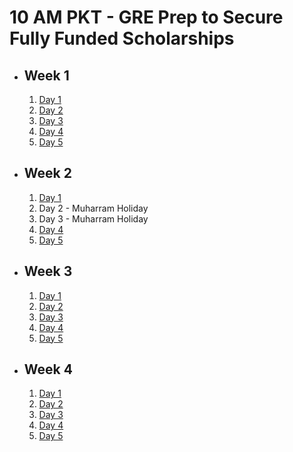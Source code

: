 # 10 AM PKT - GRE Prep to Secure Fully Funded Scholarships

- ## Week 1

   1. [Day 1](https://www.facebook.com/iCodeguru/videos/1582296325672528)
   2. [Day 2](https://www.facebook.com/iCodeguru/videos/1958196964600679)
   3. [Day 3](https://www.facebook.com/iCodeguru/videos/3786779811605650)
   4. [Day 4](https://www.facebook.com/iCodeguru/videos/857186116269626)
   5. [Day 5](https://www.facebook.com/iCodeguru/videos/1021327902896557)

- ## Week 2

   1. [Day 1](https://www.facebook.com/iCodeguru/videos/1683050699100596)
   2. Day 2 - Muharram Holiday
   3. Day 3 - Muharram Holiday
   4. [Day 4](https://www.facebook.com/iCodeguru/videos/976204117617531)
   5. [Day 5](https://www.facebook.com/iCodeguru/videos/862995205686895)

- ## Week 3

   1. [Day 1](https://www.facebook.com/iCodeguru/videos/3829775693972502)
   2. [Day 2](https://www.facebook.com/iCodeguru/videos/2475669619284600)
   3. [Day 3](https://www.facebook.com/iCodeguru/videos/2203014373386276)
   4. [Day 4](https://www.facebook.com/iCodeguru/videos/1484033845566591)
   5. [Day 5](https://www.facebook.com/iCodeguru/videos/986776489599479)

- ## Week 4

   1. [Day 1](https://www.facebook.com/iCodeguru/videos/1559820517957471)
   2. [Day 2](https://www.facebook.com/iCodeguru/videos/506814705183264)
   3. [Day 3](https://www.facebook.com/iCodeguru/videos/377499422031739)
   4. [Day 4](https://www.facebook.com/iCodeguru/videos/1539764763561773)
   5. [Day 5](https://www.facebook.com/watch/?v=1213327439795698)

<!-- - ## Week 5

   1. [Day 1](https://www.facebook.com/iCodeguru/videos/481241561273618)
   2. [Day 2](https://www.facebook.com/iCodeguru/videos/1059665962354404)
   3. [Day 3](https://www.facebook.com/iCodeguru/videos/372963558947871)
   4. [Day 4]()
   5. [Day 5]() -->

<!-- - ## Week 

   1. [Day 1]()
   2. [Day 2]()
   3. [Day 3]()
   4. [Day 4]()
   5. [Day 5]() -->